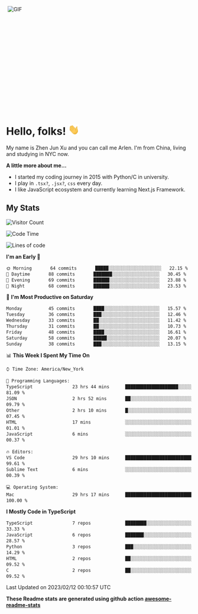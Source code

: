 <img align="right" alt="GIF" src="https://media.giphy.com/media/xUA7bdpLxQhsSQdyog/giphy.gif" width="500" height="320" />

# Hello, folks! <img src="https://raw.githubusercontent.com/arlenxuzj/arlenxuzj/master/assets/wave.gif" width="30px">

My name is Zhen Jun Xu and you can call me Arlen. I'm from China, living and studying in NYC now.

**A little more about me...**

 - I started my coding journey in 2015 with Python/C in university.
 - I play in `.tsx?`, `.jsx?`, `css` every day.
 - I like JavaScript ecosystem and currently learning Next.js Framework.

## My Stats

![Visitor Count](https://komarev.com/ghpvc/?username=arlenxuzj&color=blue&label=Profile+Views)

<!--START_SECTION:waka-->
![Code Time](http://img.shields.io/badge/Code%20Time-3%2C053%20hrs%2044%20mins-blue)

![Lines of code](https://img.shields.io/badge/From%20Hello%20World%20I%27ve%20Written-323%20Thousand%20lines%20of%20code-blue)

**I'm an Early 🐤** 

```text
🌞 Morning       64 commits       █████░░░░░░░░░░░░░░░░░░░░   22.15 % 
🌆 Daytime       88 commits       ███████░░░░░░░░░░░░░░░░░░   30.45 % 
🌃 Evening       69 commits       ██████░░░░░░░░░░░░░░░░░░░   23.88 % 
🌙 Night         68 commits       ██████░░░░░░░░░░░░░░░░░░░   23.53 % 

```
📅 **I'm Most Productive on Saturday** 

```text
Monday          45 commits       ████░░░░░░░░░░░░░░░░░░░░░   15.57 % 
Tuesday         36 commits       ███░░░░░░░░░░░░░░░░░░░░░░   12.46 % 
Wednesday       33 commits       ██░░░░░░░░░░░░░░░░░░░░░░░   11.42 % 
Thursday        31 commits       ██░░░░░░░░░░░░░░░░░░░░░░░   10.73 % 
Friday          48 commits       ████░░░░░░░░░░░░░░░░░░░░░   16.61 % 
Saturday        58 commits       █████░░░░░░░░░░░░░░░░░░░░   20.07 % 
Sunday          38 commits       ███░░░░░░░░░░░░░░░░░░░░░░   13.15 % 

```


📊 **This Week I Spent My Time On** 

```text
⌚︎ Time Zone: America/New_York

💬 Programming Languages: 
TypeScript               23 hrs 44 mins      ████████████████████░░░░░   81.09 % 
JSON                     2 hrs 52 mins       ██░░░░░░░░░░░░░░░░░░░░░░░   09.79 % 
Other                    2 hrs 10 mins       █░░░░░░░░░░░░░░░░░░░░░░░░   07.45 % 
HTML                     17 mins             ░░░░░░░░░░░░░░░░░░░░░░░░░   01.01 % 
JavaScript               6 mins              ░░░░░░░░░░░░░░░░░░░░░░░░░   00.37 % 

🔥 Editors: 
VS Code                  29 hrs 10 mins      █████████████████████████   99.61 % 
Sublime Text             6 mins              ░░░░░░░░░░░░░░░░░░░░░░░░░   00.39 % 

💻 Operating System: 
Mac                      29 hrs 17 mins      █████████████████████████   100.00 % 

```

**I Mostly Code in TypeScript** 

```text
TypeScript               7 repos             ████████░░░░░░░░░░░░░░░░░   33.33 % 
JavaScript               6 repos             ███████░░░░░░░░░░░░░░░░░░   28.57 % 
Python                   3 repos             ███░░░░░░░░░░░░░░░░░░░░░░   14.29 % 
HTML                     2 repos             ██░░░░░░░░░░░░░░░░░░░░░░░   09.52 % 
C                        2 repos             ██░░░░░░░░░░░░░░░░░░░░░░░   09.52 % 

```



 Last Updated on 2023/02/12 00:10:57 UTC
<!--END_SECTION:waka-->

**These Readme stats are generated using github action [awesome-readme-stats](https://github.com/anmol098/waka-readme-stats)**

